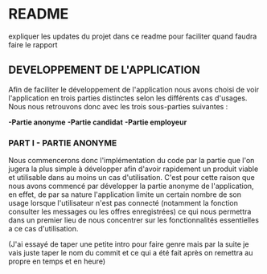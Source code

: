 # README 

expliquer les updates du projet dans ce readme pour faciliter quand faudra faire le rapport

## DEVELOPPEMENT DE L'APPLICATION

Afin de faciliter le développement de l'application nous avons choisi de voir l'application en trois
parties distinctes selon les différents cas d'usages. Nous nous retrouvons donc avec les trois
sous-parties suivantes :

**-Partie anonyme**
**-Partie candidat**
**-Partie employeur**

### PART I - PARTIE ANONYME

Nous commencerons donc l'implémentation du code par la partie que l'on jugera la plus simple à 
développer afin d'avoir rapidement un produit viable et utilisable dans au moins un cas 
d'utilisation. C'est pour cette raison que nous avons commencé par développer la partie anonyme de 
l'application, en effet, de par sa nature l'application limite un certain nombre de son usage 
lorsque l'utilisateur n'est pas connecté (notamment la fonction consulter les messages ou les offres 
enregistrées) ce qui nous permettra dans un premier lieu de nous concentrer sur les fonctionnalités 
essentielles a ce cas d'utilisation.

(J'ai essayé de taper une petite intro pour faire genre mais par la suite je vais juste taper le nom
du commit et ce qui a été fait après on remettra au propre en temps et en heure)

